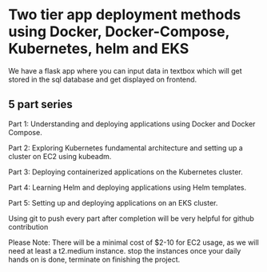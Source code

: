 # Two tier app deployment methods using Docker, Docker-Compose, Kubernetes, helm and EKS

We have a flask app where you can input data in textbox which will get stored in the sql database and get displayed on frontend.

## 5 part series
Part 1: Understanding and deploying applications using Docker and Docker Compose.

Part 2: Exploring Kubernetes fundamental architecture and setting up a cluster on EC2 using kubeadm.

Part 3: Deploying containerized applications on the Kubernetes cluster.

Part 4: Learning Helm and deploying applications using Helm templates.

Part 5: Setting up and deploying applications on an EKS cluster.

Using git to push every part after completion will be very helpful for github contribution 

Please Note: There will be a minimal cost of $2-10 for EC2 usage, as we will need at least a t2.medium instance. stop the instances once your daily hands on is done, terminate on finishing the project.
